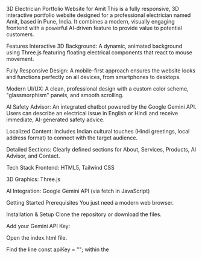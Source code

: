3D Electrician Portfolio Website for Amit
This is a fully responsive, 3D interactive portfolio website designed for a professional electrician named Amit, based in Pune, India. It combines a modern, visually engaging frontend with a powerful AI-driven feature to provide value to potential customers.

Features
Interactive 3D Background: A dynamic, animated background using Three.js featuring floating electrical components that react to mouse movement.

Fully Responsive Design: A mobile-first approach ensures the website looks and functions perfectly on all devices, from smartphones to desktops.

Modern UI/UX: A clean, professional design with a custom color scheme, "glassmorphism" panels, and smooth scrolling.

AI Safety Advisor: An integrated chatbot powered by the Google Gemini API. Users can describe an electrical issue in English or Hindi and receive immediate, AI-generated safety advice.

Localized Content: Includes Indian cultural touches (Hindi greetings, local address format) to connect with the target audience.

Detailed Sections: Clearly defined sections for About, Services, Products, AI Advisor, and Contact.

Tech Stack
Frontend: HTML5, Tailwind CSS

3D Graphics: Three.js

AI Integration: Google Gemini API (via fetch in JavaScript)

Getting Started
Prerequisites
You just need a modern web browser.

Installation & Setup
Clone the repository or download the files.

Add your Gemini API Key:

Open the index.html file.

Find the line const apiKey = ""; within the <script> tag at the bottom.

Insert your Google Gemini API key between the quotes.

Open the index.html file:

Simply open the index.html file in your web browser to run the website locally. No web server is required.

Customization
Content: All text content (About, Services, Products, etc.) can be edited directly in the index.html file within the corresponding HTML tags.

Product Images: Replace the image URLs in the "Products" section to change product photos.

Contact Information: Update the phone number and address in the "Contact" section.

3D Elements & Colors: The colors, 3D object properties, and animations can be modified in the JavaScript and CSS code within the <script> and <style> tags.

License
This project is licensed under the MIT License. See the LICENSE file for details.

Contact
Developed for Eria Software Solutions and Services Pvt Ltd.
